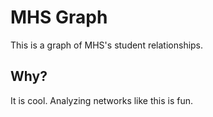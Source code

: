 # MHS Graph

This is a graph of MHS's student relationships.

## Why?

It is cool.  Analyzing networks like this is fun.
